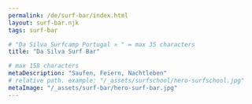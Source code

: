 ```yaml
---
permalink: /de/surf-bar/index.html
layout: surf-bar.njk
tags: surf-bar

# "Da Silva Surfcamp Portugal » " = max 35 characters
title: "Da Silva Surf Bar"

# max 158 characters
metaDescription: "Saufen, Feiern, Nachtleben"
# relative path. example: "/_assets/surfschool/hero-surfschool.jpg"
metaImage: "/_assets/surf-bar/hero-surf-bar.jpg"
---
```

